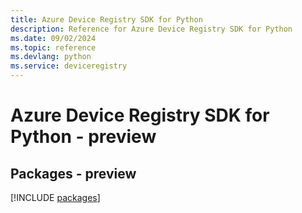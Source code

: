 ```yaml
---
title: Azure Device Registry SDK for Python
description: Reference for Azure Device Registry SDK for Python
ms.date: 09/02/2024
ms.topic: reference
ms.devlang: python
ms.service: deviceregistry
---
```

# Azure Device Registry SDK for Python - preview
## Packages - preview
[!INCLUDE [packages](device-registry-index.md)]